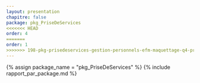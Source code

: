 ```yaml
---
layout: presentation
chapitre: false
package: pkg_PriseDeServices
<<<<<<< HEAD
order: 4
=======
order: 1
>>>>>>> 198-pkg-prisedeservices-gestion-personnels-efm-maquettage-q4-prototypage
---
```


{% assign package_name = "pkg_PriseDeServices" %}
{% include rapport_par_package.md %}